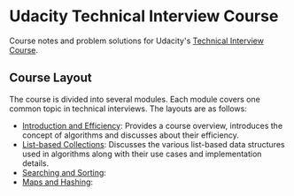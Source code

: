 # Udacity Technical Interview Course

Course notes and problem solutions for Udacity's [Technical Interview Course](https://classroom.udacity.com/courses/ud513).

## Course Layout

The course is divided into several modules. Each module covers one common topic in technical interviews. The layouts are as follows:

* [Introduction and Efficiency](Introduction/README.md): Provides a course overview, introduces the concept of algorithms and discusses about their efficiency.
* [List-based Collections](Lists/README.md): Discusses the various list-based data structures used in algorithms along with their use cases and implementation details.
* [Searching and Sorting](Search/README.md):
* [Maps and Hashing](Maps/README.md):
